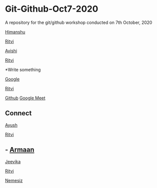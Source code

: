 # Git-Github-Oct7-2020
A repository for the git/github workshop conducted on 7th October, 2020 


[Himanshu](https://github.com/xSirDeadShotx)


[Ritvi](ww.instagram.com/frenzy.works)



[Avishi](https://github.com/XxhackergirlxX)

[Ritvi](ww.instagram.com/frenzy.works)

*Write something

[Google](google.com)

[Ritvi](ww.instagram.com/frenzy.wors)



[Github](https://github.com/Thepetapixl)
[Google Meet](https://meet.google.com/hzj-gjjz-biw)


## Connect
[Ayush](https://twitter.com/ayushb_tweets)

[Ritvi](ww.instagram.com/frenzy.wors)

## - [Armaan](https://www.youtube.com/watch?v=dQw4w9WgXcQ&ab_channel=RickAstleyVEVO)

[Jeevika](www.google.com)

[Ritvi](ww.instagram.com/frenzy.wors)

[Nemesiz](www.instagram.com/nemesiz_10/)


